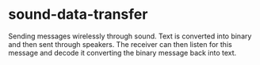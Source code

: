 # sound-data-transfer

Sending messages wirelessly through sound. Text is converted into binary and then sent through speakers. 
The receiver can then listen for this message and decode it converting the binary message back into text. 
